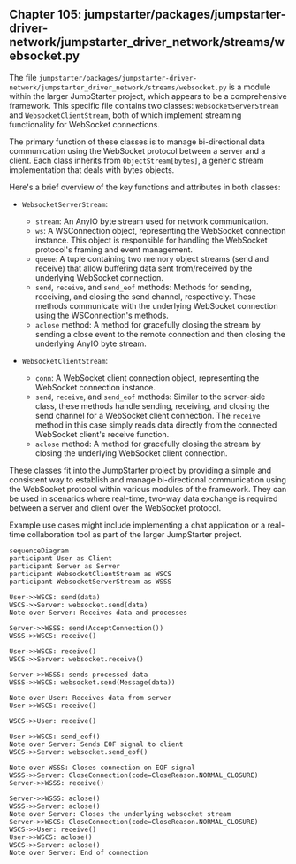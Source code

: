 ## Chapter 105: jumpstarter/packages/jumpstarter-driver-network/jumpstarter_driver_network/streams/websocket.py

 The file `jumpstarter/packages/jumpstarter-driver-network/jumpstarter_driver_network/streams/websocket.py` is a module within the larger JumpStarter project, which appears to be a comprehensive framework. This specific file contains two classes: `WebsocketServerStream` and `WebsocketClientStream`, both of which implement streaming functionality for WebSocket connections.

   The primary function of these classes is to manage bi-directional data communication using the WebSocket protocol between a server and a client. Each class inherits from `ObjectStream[bytes]`, a generic stream implementation that deals with bytes objects.

   Here's a brief overview of the key functions and attributes in both classes:

   - `WebsocketServerStream`:
     - `stream`: An AnyIO byte stream used for network communication.
     - `ws`: A WSConnection object, representing the WebSocket connection instance. This object is responsible for handling the WebSocket protocol's framing and event management.
     - `queue`: A tuple containing two memory object streams (send and receive) that allow buffering data sent from/received by the underlying WebSocket connection.
     - `send`, `receive`, and `send_eof` methods: Methods for sending, receiving, and closing the send channel, respectively. These methods communicate with the underlying WebSocket connection using the WSConnection's methods.
     - `aclose` method: A method for gracefully closing the stream by sending a close event to the remote connection and then closing the underlying AnyIO byte stream.

   - `WebsocketClientStream`:
     - `conn`: A WebSocket client connection object, representing the WebSocket connection instance.
     - `send`, `receive`, and `send_eof` methods: Similar to the server-side class, these methods handle sending, receiving, and closing the send channel for a WebSocket client connection. The `receive` method in this case simply reads data directly from the connected WebSocket client's receive function.
     - `aclose` method: A method for gracefully closing the stream by closing the underlying WebSocket client connection.

These classes fit into the JumpStarter project by providing a simple and consistent way to establish and manage bi-directional communication using the WebSocket protocol within various modules of the framework. They can be used in scenarios where real-time, two-way data exchange is required between a server and client over the WebSocket protocol.

Example use cases might include implementing a chat application or a real-time collaboration tool as part of the larger JumpStarter project.

 ```mermaid
sequenceDiagram
participant User as Client
participant Server as Server
participant WebsocketClientStream as WSCS
participant WebsocketServerStream as WSSS

User->>WSCS: send(data)
WSCS->>Server: websocket.send(data)
Note over Server: Receives data and processes

Server->>WSSS: send(AcceptConnection())
WSSS->>WSCS: receive()

User->>WSCS: receive()
WSCS->>Server: websocket.receive()

Server->>WSSS: sends processed data
WSSS->>WSCS: websocket.send(Message(data))

Note over User: Receives data from server
User->>WSCS: receive()

WSCS->>User: receive()

User->>WSCS: send_eof()
Note over Server: Sends EOF signal to client
WSCS->>Server: websocket.send_eof()

Note over WSSS: Closes connection on EOF signal
WSSS->>Server: CloseConnection(code=CloseReason.NORMAL_CLOSURE)
Server->>WSSS: receive()

Server->>WSSS: aclose()
WSSS->>Server: aclose()
Note over Server: Closes the underlying websocket stream
Server->>WSCS: CloseConnection(code=CloseReason.NORMAL_CLOSURE)
WSCS->>User: receive()
User->>WSCS: aclose()
WSCS->>Server: aclose()
Note over Server: End of connection
```